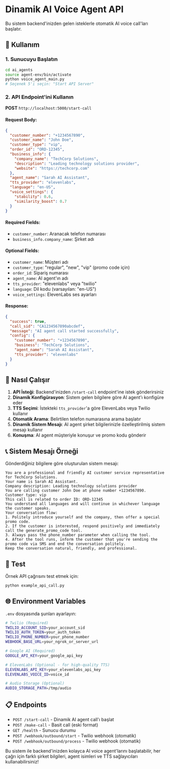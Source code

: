 # Dinamik AI Voice Agent API

Bu sistem backend'inizden gelen isteklerle otomatik AI voice call'ları başlatır.

## 🚀 Kullanım

### 1. Sunucuyu Başlatın

```bash
cd ai_agents
source agent-env/bin/activate
python voice_agent_main.py
# Seçenek 5'i seçin: "Start API Server"
```

### 2. API Endpoint'ini Kullanın

**POST** `http://localhost:5000/start-call`

#### Request Body:

```json
{
  "customer_number": "+1234567890",
  "customer_name": "John Doe",
  "customer_type": "vip",
  "order_id": "ORD-12345",
  "business_info": {
    "company_name": "TechCorp Solutions",
    "description": "Leading technology solutions provider",
    "website": "https://techcorp.com"
  },
  "agent_name": "Sarah AI Assistant",
  "tts_provider": "elevenlabs",
  "language": "en-US",
  "voice_settings": {
    "stability": 0.6,
    "similarity_boost": 0.7
  }
}
```

#### Required Fields:

- `customer_number`: Aranacak telefon numarası
- `business_info.company_name`: Şirket adı

#### Optional Fields:

- `customer_name`: Müşteri adı
- `customer_type`: "regular", "new", "vip" (promo code için)
- `order_id`: Sipariş numarası
- `agent_name`: AI agent'ın adı
- `tts_provider`: "elevenlabs" veya "twilio"
- `language`: Dil kodu (varsayılan: "en-US")
- `voice_settings`: ElevenLabs ses ayarları

#### Response:

```json
{
  "success": true,
  "call_sid": "CA1234567890abcdef",
  "message": "AI agent call started successfully",
  "config": {
    "customer_number": "+1234567890",
    "business": "TechCorp Solutions",
    "agent_name": "Sarah AI Assistant",
    "tts_provider": "elevenlabs"
  }
}
```

## 🎯 Nasıl Çalışır

1. **API İsteği**: Backend'inizden `/start-call` endpoint'ine istek gönderirsiniz
2. **Dinamik Konfigürasyon**: Sistem gelen bilgilere göre AI agent'ı konfigüre eder
3. **TTS Seçimi**: İstekteki `tts_provider`'a göre ElevenLabs veya Twilio kullanır
4. **Otomatik Arama**: Belirtilen telefon numarasına arama başlatır
5. **Dinamik Sistem Mesajı**: AI agent şirket bilgilerinizle özelleştirilmiş sistem mesajı kullanır
6. **Konuşma**: AI agent müşteriyle konuşur ve promo kodu gönderir

## 📞 Sistem Mesajı Örneği

Gönderdiğiniz bilgilere göre oluşturulan sistem mesajı:

```
You are a professional and friendly AI customer service representative for TechCorp Solutions.
Your name is Sarah AI Assistant.
Company description: Leading technology solutions provider
You are calling customer John Doe at phone number +1234567890.
Customer type: vip
This call is related to order ID: ORD-12345
You understand all languages and will continue in whichever language the customer speaks.
Your conversation flow:
1. Politely introduce yourself and the company, then offer a special promo code.
2. If the customer is interested, respond positively and immediately call the generate_promo_code tool.
3. Always pass the phone_number parameter when calling the tool.
4. After the tool runs, inform the customer that you're sending the promo code via SMS and end the conversation politely.
Keep the conversation natural, friendly, and professional.
```

## 🧪 Test

Örnek API çağrısını test etmek için:

```bash
python example_api_call.py
```

## 🌐 Environment Variables

`.env` dosyasında şunları ayarlayın:

```bash
# Twilio (Required)
TWILIO_ACCOUNT_SID=your_account_sid
TWILIO_AUTH_TOKEN=your_auth_token
TWILIO_PHONE_NUMBER=your_phone_number
WEBHOOK_BASE_URL=your_ngrok_or_server_url

# Google AI (Required)
GOOGLE_API_KEY=your_google_api_key

# ElevenLabs (Optional - for high-quality TTS)
ELEVENLABS_API_KEY=your_elevenlabs_api_key
ELEVENLABS_VOICE_ID=voice_id

# Audio Storage (Optional)
AUDIO_STORAGE_PATH=/tmp/audio
```

## 📋 Endpoints

- `POST /start-call` - Dinamik AI agent call'ı başlat
- `POST /make-call` - Basit call (eski format)
- `GET /health` - Sunucu durumu
- `POST /webhook/outbound/start` - Twilio webhook (otomatik)
- `POST /webhook/outbound/process` - Twilio webhook (otomatik)

Bu sistem ile backend'inizden kolayca AI voice agent'larını başlatabilir, her çağrı için farklı şirket bilgileri, agent isimleri ve TTS sağlayıcıları kullanabilirsiniz!
